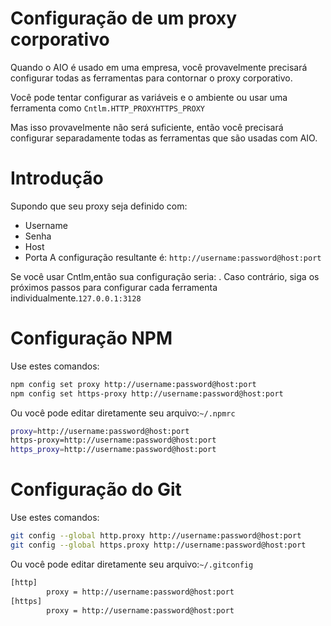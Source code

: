 # Configuração de um proxy corporativo

Quando o AIO é usado em uma empresa, você provavelmente precisará configurar todas as ferramentas para contornar o proxy corporativo.

Você pode tentar configurar as variáveis e o ambiente ou usar uma ferramenta como `Cntlm.HTTP_PROXYHTTPS_PROXY `

Mas isso provavelmente não será suficiente, então você precisará configurar separadamente todas as ferramentas que são usadas com AIO.

# Introdução

Supondo que seu proxy seja definido com:

- Username
- Senha
- Host
- Porta
A configuração resultante é: `http://username:password@host:port`

Se você usar Cntlm,então sua configuração seria: . Caso contrário, siga os próximos passos para configurar cada ferramenta individualmente.`127.0.0.1:3128`

# Configuração NPM

Use estes comandos:
```sh
npm config set proxy http://username:password@host:port
npm config set https-proxy http://username:password@host:port
```
Ou você pode editar diretamente seu arquivo:`~/.npmrc`
```sh
proxy=http://username:password@host:port
https-proxy=http://username:password@host:port
https_proxy=http://username:password@host:port
```

# Configuração do Git

Use estes comandos:
```sh
git config --global http.proxy http://username:password@host:port
git config --global https.proxy http://username:password@host:port
```
Ou você pode editar diretamente seu arquivo:`~/.gitconfig`
```sh
[http]
        proxy = http://username:password@host:port
[https]
        proxy = http://username:password@host:port
```



